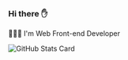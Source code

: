 ### Hi there ✋
👨🏻‍💻 I'm Web Front-end Developer

![GitHub Stats Card](https://github-readme-stats.vercel.app/api?username=flt3150sk)
